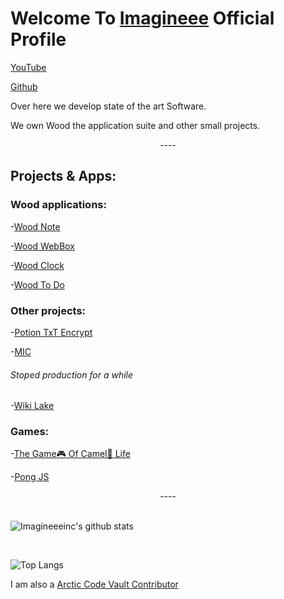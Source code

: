 <h1>Welcome To <a href="https://github.com/imagineeeinc">Imagineee</a> Official Profile</h1>

[YouTube](https://www.youtube.com/channel/UClvGLxFbeFdiDYXnmlpmSTg)

[Github](https://github.com/imagineeeinc)


<!--
**imagineeeinc/Imagineeeinc** is a ✨ _special_ ✨ repository because its `README.md` (this file) appears on your GitHub profile.-->

Over here we develop state of the art Software.

We own Wood the application suite and other small projects.

<center>----</center>

## Projects & Apps:

### Wood applications:
-[Wood Note](https://github.com/imagineeeinc/Wood-Note)

-[Wood WebBox](https://github.com/imagineeeinc/Wood-WebBox)

-[Wood Clock](https://github.com/imagineeeinc/Wood-Clock)

-[Wood To Do](https://github.com/imagineeeinc/Wood-ToDo)

### Other projects:
-[Potion TxT Encrypt](https://github.com/imagineeeinc/Potion-TxT-1-Layer-Encrypter)

-[MIC](https://github.com/imagineeeinc/MIC) <h6>Stoped production for a while</h6>

-[Wiki Lake](https://github.com/imagineeeinc/WikiLake.com)


### Games:
-[The Game🎮 Of Camel🐫 Life](https://github.com/imagineeeinc/The-Game-Of-Camel-Life)

-[Pong JS](https://github.com/imagineeeinc/pongjs)

<center>----</center>
<br>

![Imagineeeinc's github stats](https://github-readme-stats.vercel.app/api?username=imagineeeinc&hide=stars&show_icons=true&theme=radical)

<br>

![Top Langs](https://github-readme-stats.vercel.app/api/top-langs/?username=imagineeeinc)

I am also a [Arctic Code Vault Contributor](https://archiveprogram.github.com/)
